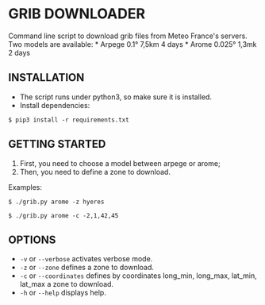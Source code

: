 GRIB DOWNLOADER
===============

Command line script to download grib files from Meteo France's servers.
Two models are available:
    * Arpege  0.1°      7,5km   4 days
    * Arome   0.025°    1,3mk   2 days


INSTALLATION
------------

* The script runs under python3, so make sure it is installed.
* Install dependencies:
```
$ pip3 install -r requirements.txt
```


GETTING STARTED
---------------

1. First, you need to choose a model between arpege or arome;
2. Then, you need to define a zone to download.

Examples:
```
$ ./grib.py arome -z hyeres
```

```
$ ./grib.py arome -c -2,1,42,45
```


OPTIONS
-------

* `-v` or `--verbose` activates verbose mode.
* `-z` or `--zone` defines a zone to download.
* `-c` or `--coordinates` defines by coordinates long_min, long_max, lat_min, lat_max a zone to download.
* `-h` or `--help` displays help.
